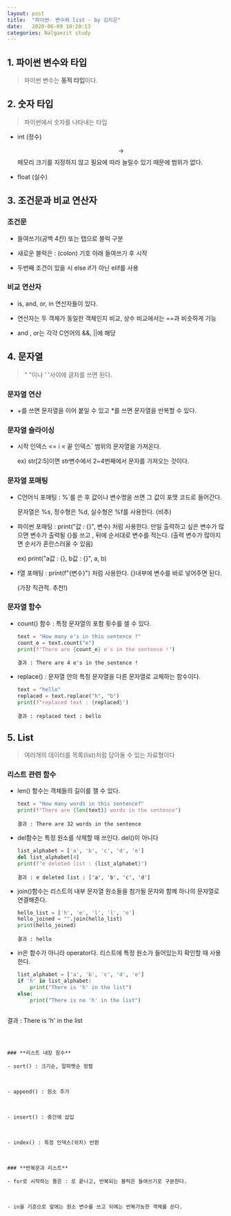 ```yaml
---
layout: post
title:  "파이썬- 변수와 list - by 김지은"
date:   2020-06-09 10:20:13
categories: Nalgaezit study
---
```




## 1. 파이썬 변수와 타입

> 파이썬 변수는 **동적 타입**이다.
>





## 2. 숫자 타입

> 파이썬에서 숫자를 나타내는 타입

- int (정수)

  $$\rightarrow$$ 메모리 크기를 지정하지 않고 필요에 따라 늘릴수 있기 때문에 범위가 없다.

  

- float (실수)





## 3. 조건문과 비교 연산자

### 조건문

- 들여쓰기(공백 4칸) 또는 탭으로 블럭 구분

  

- 새로운 블럭은 : (colon) 기호 아래 들여쓰기 후 시작

  

- 두번째 조건이 있을 시 else if가 아닌 elif를 사용



### 비교 연산자

- is, and, or, in 연산자들이 있다.

  

- 연산자는 두 객체가 동일한 객체인지 비교, 상수 비교에서는 ==과 비슷하게 기능

  

- and , or는 각각 C언어의 &&, ||에 해당





## 4. 문자열

> "  "이나 '  '사이에 글자를 쓰면 된다.
>

### **문자열 연산**

- +를 쓰면 문자열을 이어 붙일 수 있고 *를 쓰면 문자열을 반복할 수 있다.



### **문자열 슬라이싱**

- 시작 인덱스 <= i < 끝 인덱스` 범위의 문자열을 가져온다.

  ex)  str[2:5]이면 str변수에서 2~4번째에서 문자를 가져오는 것이다.



### **문자열 포매팅**

- C언어식 포매팅 : %`를 쓴 후 값이나 변수명을 쓰면 그 값이 포맷 코드로 들어간다.

  문자열은  %s, 정수형은 %d, 실수형은 %f를 사용한다. (비추)

  

- 파이썬 포매팅 : print("값 : {}", 변수) 처럼 사용한다. 만일 출력하고 싶은 변수가 많으면 변수가 출력될 {}를 쓰고 , 뒤에 순서대로 변수를 적는다. (출력 변수가 많아지면 순서가 혼란스러울 수 있음)

  ex) print("a값 : {}, b값 : {}", a, b)

  

- f열 포매팅 : print(f"{변수}") 처럼 사용한다. {}내부에 변수를 바로 넣어주면 된다. 

  (가장 직관적. 추천!)



### **문자열 함수**

- count() 함수 : 특정 문자열의 포함 횟수를 셀 수 있다.

  ```python
  text = "How many e's in this sentence ?"
  count_e = text.count("e")
  print(f"There are {count_e} e's in the sentence !")
  ```

  ```
  결과 : There are 4 e's in the sentence !
  ```

  

- replace() :  문자열 안의 특정 문자열을 다른 문자열로 교체하는 함수이다.

  ```python
  text = "hello"
  replaced = text.replace("h", "b")
  print(f"replaced text : {replaced}")
  ```

  ```
  결과 : replaced text : bello
  ```






## 5. List

> 여러개의 데이터를 목록(list)처럼 담아둘 수 있는 자료형이다
>

### **리스트 관련 함수**

- len()  함수는 객체들의 길이를 잴 수 있다.

  ```python
  text = "How many words in this sentence?"
  print(f"There are {len(text)} words in the sentence")
  ```

  ```
  결과 : There are 32 words in the sentence
  ```

  

- del함수는 특정 원소를 삭제할 때 쓰인다. del()이 아니다

  ```python
  list_alphabet = ['a', 'b', 'c', 'd', 'e']
  del list_alphabet[4]
  print(f"e deleted list : {list_alphabet}")
  ```

  ```
  결과 : e deleted list : ['a', 'b', 'c', 'd']
  ```

  

- join()함수는 리스트의 내부 문자열 원소들을 첨가될 문자와 함께 하나의 문자열로 연결해준다. 

  ```python
  hello_list = ['h', 'e', 'l', 'l', 'o']
  hello_joined = "".join(hello_list)
  print(hello_joined)
  ```

  ```
  결과 : hello
  ```

  

- in은 함수가 아니라 operator다. 리스트에 특정 원소가 들어있는지 확인할 때 사용한다.

  ```python
  list_alphabet = ['a', 'b', 'c', 'd', 'e']
  if 'h' in list_alphabet:
      print("There is 'h' in the list")
  else:
      print("There is no 'h' in the list")
  ```

  ```
결과 : There is 'h' in the list
  ```
  
  

### **리스트 내장 함수**

- sort() : 크기순, 알파벳순 정렬 

  

- append() : 원소 추가

  

- insert() : 중간에 삽입

  

- index() : 특정 인덱스(위치) 반환



### **반복문과 리스트**

- for로 시작하는 줄은 : 로 끝나고, 반복되는 블럭은 들여쓰기로 구분한다.

  

- in을 기준으로 앞에는 원소 변수를 쓰고 뒤에는 반복가능한 객체를 쓴다. 

